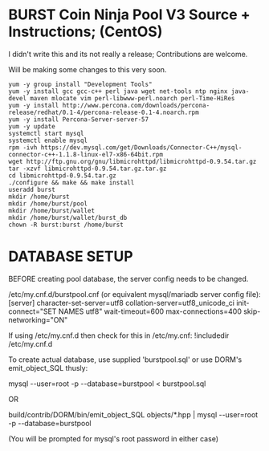 # BURST Coin Ninja Pool V3 Source + Instructions; (CentOS)

I didn't write this and its not really a release; Contributions are welcome.

Will be making some changes to this very soon.

```yum -y install epel-release
yum -y group install "Development Tools"
yum -y install gcc gcc-c++ perl java wget net-tools ntp nginx java-devel maven mlocate vim perl-libwww-perl.noarch perl-Time-HiRes
yum -y install http://www.percona.com/downloads/percona-release/redhat/0.1-4/percona-release-0.1-4.noarch.rpm
yum -y install Percona-Server-server-57
yum -y update
systemctl start mysql
systemctl enable mysql
rpm -ivh https://dev.mysql.com/get/Downloads/Connector-C++/mysql-connector-c++-1.1.8-linux-el7-x86-64bit.rpm
wget http://ftp.gnu.org/gnu/libmicrohttpd/libmicrohttpd-0.9.54.tar.gz
tar -xzvf libmicrohttpd-0.9.54.tar.gz.tar.gz
cd libmicrohttpd-0.9.54.tar.gz
./configure && make && make install
useradd burst
mkdir /home/burst
mkdir /home/burst/pool
mkdir /home/burst/wallet
mkdir /home/burst/wallet/burst_db
chown -R burst:burst /home/burst
```



# DATABASE SETUP

BEFORE creating pool database, the server config needs to be changed.

/etc/my.cnf.d/burstpool.cnf (or equivalent mysql/mariadb server config file):
[server]
character-set-server=utf8
collation-server=utf8_unicode_ci
init-connect="SET NAMES utf8"
wait-timeout=600
max-connections=400
skip-networking="ON"

If using /etc/my.cnf.d then check for this in /etc/my.cnf:
!includedir /etc/my.cnf.d

To create actual database, use supplied 'burstpool.sql' or use DORM's emit_object_SQL thusly:

mysql --user=root -p --database=burstpool < burstpool.sql

OR

build/contrib/DORM/bin/emit_object_SQL objects/*.hpp | mysql --user=root -p --database=burstpool

(You will be prompted for mysql's root password in either case)
